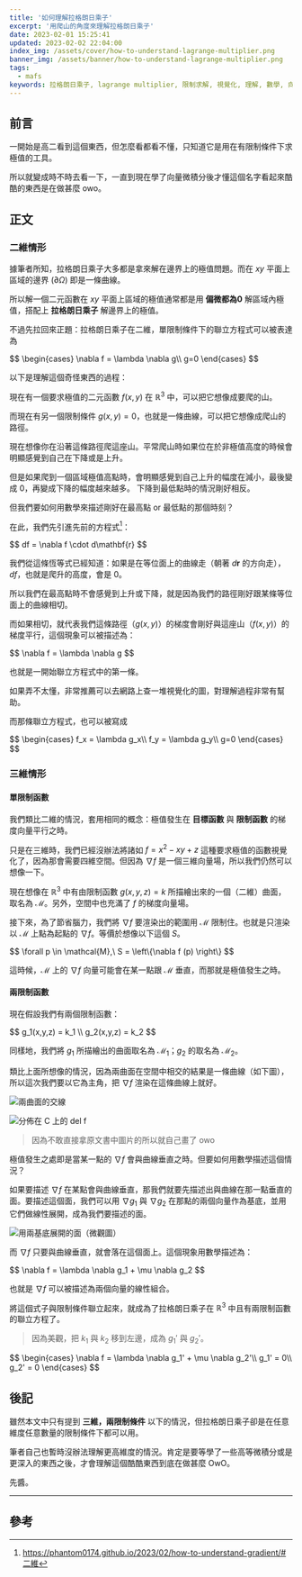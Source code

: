 ```yaml
---
title: '如何理解拉格朗日乘子'
excerpt: '用爬山的角度來理解拉格朗日乘子'
date: 2023-02-01 15:25:41
updated: 2023-02-02 22:04:00
index_img: /assets/cover/how-to-understand-lagrange-multiplier.png
banner_img: /assets/banner/how-to-understand-lagrange-multiplier.png
tags:
  - mafs
keywords: 拉格朗日乘子, lagrange multiplier, 限制求解, 視覺化, 理解, 數學, 向量微積分
---
```


<!--Remove "@" before use-->

<!--@lp:skip-all-->
<!--@lp:skip-some-->

## 前言

一開始是高二看到這個東西，但怎麼看都看不懂，只知道它是用在有限制條件下求極值的工具。

所以就變成時不時去看一下，一直到現在學了向量微積分後才懂這個名字看起來酷酷的東西是在做甚麼 owo。

## 正文

### 二維情形

據筆者所知，拉格朗日乘子大多都是拿來解在邊界上的極值問題。而在 $xy$ 平面上區域的邊界 ($\partial\Omega$) 即是一條曲線。

所以解一個二元函數在 $xy$ 平面上區域的極值通常都是用 **偏微都為0** 解區域內極值，搭配上 **拉格朗日乘子** 解邊界上的極值。

不過先拉回來正題：拉格朗日乘子在二維，單限制條件下的聯立方程式可以被表達為

<p>
$$
\begin{cases}
\nabla f = \lambda \nabla g\\
g=0
\end{cases}
$$
</p>

以下是理解這個奇怪東西的過程：

現在有一個要求極值的二元函數 $f(x,y)$ 在 $\mathbb{R}^3$ 中，可以把它想像成要爬的山。

而現在有另一個限制條件 $g(x, y) = 0$，也就是一條曲線，可以把它想像成爬山的路徑。

現在想像你在沿著這條路徑爬這座山。平常爬山時如果位在於非極值高度的時候會明顯感覺到自己在下降或是上升。

但是如果爬到一個區域極值高點時，會明顯感覺到自己上升的幅度在減小，最後變成 $0$，再變成下降的幅度越來越多。
下降到最低點時的情況剛好相反。

但我們要如何用數學來描述剛好在最高點 or 最低點的那個時刻？

在此，我們先引進先前的方程式[^1]：

<p>
$$
df = \nabla f \cdot d\mathbf{r}
$$
</p>

我們從這條恆等式已經知道：如果是在等位面上的曲線走（朝著 $d\mathbf{r}$ 的方向走），$df$，也就是爬升的高度，會是 $0$。

所以我們在最高點時不會感覺到上升或下降，就是因為我們的路徑剛好跟某條等位面上的曲線相切。

而如果相切，就代表我們這條路徑（$g(x,y)$）的梯度會剛好與這座山（$f(x,y)$）的梯度平行，這個現象可以被描述為：

<p>
$$
\nabla f = \lambda \nabla g
$$
</p>

也就是一開始聯立方程式中的第一條。

如果弄不太懂，非常推薦可以去網路上查一堆視覺化的圖，對理解過程非常有幫助。

而那條聯立方程式，也可以被寫成

<p>
$$
\begin{cases}
f_x = \lambda g_x\\
f_y = \lambda g_y\\
g=0
\end{cases}
$$
</p>

### 三維情形

#### 單限制函數

我們類比二維的情況，套用相同的概念：極值發生在 **目標函數** 與 **限制函數** 的梯度向量平行之時。

只是在三維時，我們已經沒辦法將諸如 $f = x^2-xy+z$ 這種要求極值的函數視覺化了，因為那會需要四維空間。但因為 $\nabla f$ 是一個三維向量場，所以我們仍然可以想像一下。

現在想像在 $\mathbb{R}^3$ 中有由限制函數 $g(x,y,z) = k$ 所描繪出來的一個（二維）曲面，取名為 $\mathcal{M}$。另外，空間中也充滿了 $f$ 的梯度向量場。

接下來，為了節省腦力，我們將 $\nabla f$ 要渲染出的範圍用 $\mathcal{M}$ 限制住。也就是只渲染以 $\mathcal{M}$ 上點為起點的 $\nabla f$。等價於想像以下這個 $S$。

<p>
$$
\forall p \in \mathcal{M},\ S = \left\{\nabla f (p) \right\}
$$
</p>

這時候，$\mathcal{M}$ 上的 $\nabla f$ 向量可能會在某一點跟 $\mathcal{M}$ 垂直，而那就是極值發生之時。

#### 兩限制函數

現在假設我們有兩個限制函數：

<p>
$$
g_1(x,y,z) = k_1 \\
g_2(x,y,z) = k_2
$$
</p>

同樣地，我們將 $g_1$ 所描繪出的曲面取名為 $\mathcal{M}_1$；$g_2$ 的取名為 $\mathcal{M}_2$。

類比上面所想像的情況，因為兩曲面在空間中相交的結果是一條曲線（如下圖），所以這次我們要以它為主角，把 $\nabla f$ 渲染在這條曲線上就好。

![兩曲面的交線](/assets/contents/how-to-understand-lagrange-multiplier/p1.webp)

![分佈在 C 上的 del f](/assets/contents/how-to-understand-lagrange-multiplier/p2.webp)

> 因為不敢直接拿原文書中圖片的所以就自己畫了 owo

極值發生之處即是當某一點的 $\nabla f$ 會與曲線垂直之時。但要如何用數學描述這個情況？

如果要描述 $\nabla f$ 在某點會與曲線垂直，那我們就要先描述出與曲線在那一點垂直的面。要描述這個面，我們可以用 $\nabla g_1$ 與 $\nabla g_2$ 在那點的兩個向量作為基底，並用它們做線性展開，成為我們要描述的面。

![用兩基底展開的面（微觀圖）](/assets/contents/how-to-understand-lagrange-multiplier/p3.webp)

而 $\nabla f$ 只要與曲線垂直，就會落在這個面上。這個現象用數學描述為：

<p>
$$
\nabla f = \lambda \nabla g_1 + \mu \nabla g_2
$$
</p>

也就是 $\nabla f$ 可以被描述為兩個向量的線性組合。

將這個式子與限制條件聯立起來，就成為了拉格朗日乘子在 $\mathbb{R}^3$ 中且有兩限制函數的聯立方程了。

> 因為美觀，把 $k_1$ 與 $k_2$ 移到左邊，成為 $g_1'$ 與 $g_2'$。

<p>
$$
\begin{cases}
\nabla f = \lambda \nabla g_1' + \mu \nabla g_2'\\
g_1' = 0\\
g_2' = 0
\end{cases}
$$
</p>

## 後記

雖然本文中只有提到 **三維，兩限制條件** 以下的情況，但拉格朗日乘子卻是在任意維度任意數量的限制條件下都可以用。

筆者自己也暫時沒辦法理解更高維度的情況。肯定是要等學了一些高等微積分或是更深入的東西之後，才會理解這個酷酷東西到底在做甚麼 OwO。

先醬。

---

## 參考

[^1]: https://phantom0174.github.io/2023/02/how-to-understand-gradient/#二維
